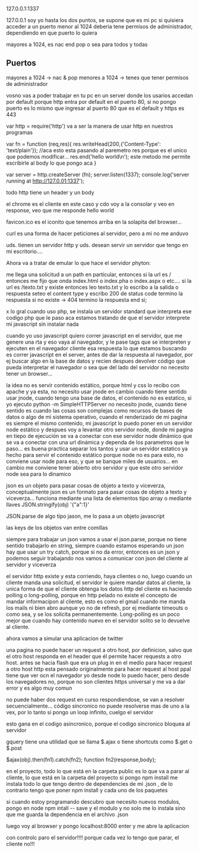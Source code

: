 127.0.0.1:1337

127.0.0.1 soy yo
hasta los dos puntos, se supone que es mi pc
si quisiera acceder a un puerto menor al 1024 deberia tene permisos de administrador, dependiendo en que puerto lo quiera

mayores a 1024, es nac end pop o sea para todos y todas


## Puertos
mayores a 1024 -> nac & pop
menores a 1024 -> tenes que tener permisos de administrador

vosno vas a poder trabajar en tu pc en un server donde los usarios accedan por default porque http entra por default en el puerto 80, si no pongo puerto es lo mismo que ingresar al puerto 80 que es el default y https es 443

 
var http = require('http') va a ser la manera de usar http en nuestros programas

var fn = function (req,res){
	res.writeHead(200,{'Content-Type': 'text/plain'}); 
	//aca esto esta pasando al paremetro res porque es el unico que podemos modificar... 
	res.end('hello world\n'); este metodo me permite escribirle al body lo que pongo aca
}

var server = http.createServer (fn);
server.listen(1337);
console.log('server running at http://127.0.01:1337');


todo http tiene un header y un body

el chrome es el cliente en este caso y cdo voy a la consolar y veo en response, veo que me responde hello world

favicon.ico es el iconito que tenemos arriba en la solapita del browser...

curl es una forma de hacer peticiones al servidor, pero a mi no me anduvo

uds. tienen un servidor http y uds. desean servir un servidor que tengo en mi escritorio....

Ahora va a tratar de emular lo que hace el servidor phyton:

me llega una solicitud a un path en particular, entonces
si la url es / entonces
	me fijo que onda index.html o index.pha o index.aspx o etc....
si la url es /texto.txt y existe
	entonces leo texto.txt y lo escribo a la salida o respuesta
	seteo el content type y escribo 200 de status code
	termino la respuesta
si no existe -> 404
	termino la respuesta
end si;


x lo gral cuando uso php, se instala un servidor standard que interpreta ese codigo php que le paso
aca estamos tratando de que el servidor interprete mi javascript sin instalar nada

cuando yo uso javascript quiero correr javascript en el servidor, que me genere una rta y eso vaya al navegador, y le pase tags que se interpreten y ejecuten en el navegador cliente esa respuesta
lo que estamos buscando es correr javascript en el server, antes de dar la respuesta al navegador, por ej buscar algo en la base de datos y recien despues devolver código que pueda interpretar el navegador
o sea que del lado del servidor no necesito tener un browser...



la idea no es servir contenido estático, porque html y css lo recibo con apache y ya esta, no necesito usar jnode
en cambio cuando tiene sentido usar jnode, cuando tengo una base de datos, el contenido no es estatico, si yo ejecuto python -m SimpleHTTPServer no necesito jnode, cuando tiene sentido es cuando las cosas son complejas como recursos de bases de datos o algo de mi sistema operativo, cuando el renderizado de mi pagina es siempre el mismo contenido, mi javascript lo puedo poner en un servidor node estático y despues voy a levantar otro servidor node, donde mi pagina en tiepo de ejecución se va a conectar con ese servidor node dinámico que se va a conectar con una url dinámica y dependa de los parametros que le paso... es buena practica separar los tantos y usar un servidor estatico ya hecho para servir el contenido estático porque node no es para esto, no conviene usar node para eso, y que se banque miles de usuarios... en cambio me conviene tener abierto otro servidor y que este otro servidor node sea para lo dinamico


json es un objeto para pasar cosas de objeto a texto y viceverza, conceptualmente json es un formato para pasar cosas de objeto a texto y viceverza... funciona mediante una lista de elementos tipo array o mediante llaves
JSON.stringify(obj)
'{"a":1}'

JSON.parse de algo tipo jason, me lo pasa a un objeto javascript

las keys de los objetos van entre comillas

siempre para trabajar un json vamos a usar el json.parse, porque no tiene sentido trabajarlo en string, siempre cuando estamos esperando un json hay que usar un try catch, porque si no da error, entonces es un json y podemos seguir trabajando
nos vamos a comunicar con json del cliente al servidor y viceverza


el servidor http existe y esta corriendo, haya clientes o no, luego cuando un cliente manda una solicitud, el servidor le quiere mandar datos al cliente, la unica forma de que el cliente obtenga los datos http del cliente es haciendo polling  o long-polling, porque en http pelado no existe el concepto de mandar informacipon al cliente, esto es como el gmail cuando me manda los mails ni bien abro aunque yo no de refresh, por ej mediante timeouts o como sea, y se los solicita permanentemente. Long-polling es un poco mejor que cuando hay contenido nuevo en el servidor solito se lo devuelve al cliente.

ahora vamos a simular una aplicacion de twitter


una pagina no puede hacer un request a otro host, por definicion, salvo que el otro host responda en el header que él permite hacer requests a otro host.
antes se hacia flash que era un plug in en el medio para hacer request a otro host
http esta pensado originalmente para hacer request al host ppal
tiene que ver ocn el navegador
yo desde node lo puedo hacer, pero desde los navegadores no, porque no son clientes https universal y me va a dar error y es algo muy comun

no puede haber dos request en curso respondiendose, se van a resolver secuencialmente...
código sincronico no puede resolverse mas de uno a la vex, por lo tanto si pongo un loop infinito, cuelgo el servidor

esto gana en el codigo asincronico, porque el codigo sincronico bloquea al servidor

gquery tiene una utilidad que se llama $.ajax o tiene shortcuts como $.get o $.post

$ajax(obj).then(fn1).catch(fn2);
function fn2(response,body);


en el proyecto, todo lo que está en la carpeta public es lo que va a parar al cliente, lo que está en la carpeta del proyecto 
si pongo npm install me instala todo lo que tengo dentro de dependencies de mi .json , de lo contrario tengo que poner npm install y cada uno de los paquetes

si cuando estoy programando descubro que necesito nuevos modulos, pongo en node npm intall -- save y el modulo y no solo me lo instala sino que me guarda la dependencia en el archivo .json

luego voy al browser y pongo localhost:8000 enter y me abre la aplicacion

con controlc paro el servidor!!!! porque cada vez lo tengo que parar, el cliente no!!!

